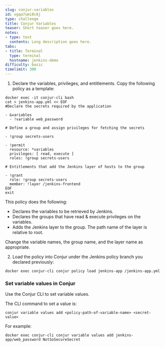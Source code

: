 ```yaml
---
slug: conjur-variables
id: vgqa7umi8c8j
type: challenge
title: Conjur Variables
teaser: Short teaser goes here.
notes:
- type: text
  contents: Long description goes here.
tabs:
- title: Terminal
  type: terminal
  hostname: jenkins-demo
difficulty: basic
timelimit: 300
---
```


1. Declare the variables, privileges, and entitlements. Copy the following policy as a template:

```
docker exec -it conjur-cli bash
cat > jenkins-app.yml << EOF
#Declare the secrets required by the application

- &variables
  - !variable web_password

# Define a group and assign privileges for fetching the secrets

- !group secrets-users

- !permit
  resource: *variables
  privileges: [ read, execute ]
  roles: !group secrets-users

# Entitlements that add the Jenkins layer of hosts to the group

- !grant
  role: !group secrets-users
  member: !layer /jenkins-frontend
EOF
exit
```

This policy does the following:
- Declares the variables to be retrieved by Jenkins.
- Declares the groups that have read & execute privileges on the variables.
- Adds the Jenkins layer to the group. The path name of the layer is relative to root.

Change the variable names, the group name, and the layer name as appropriate.

2. Load the policy into Conjur under the Jenkins policy branch you declared previously:

```
docker exec conjur-cli conjur policy load jenkins-app /jenkins-app.yml
```


### Set variable values in Conjur

Use the Conjur CLI to set variable values.

The CLI command to set a value is:

`conjur variable values add <policy-path-of-variable-name> <secret-value>`

For example:

```
docker exec conjur-cli conjur variable values add jenkins-app/web_password NotSoSecureSecret
```

